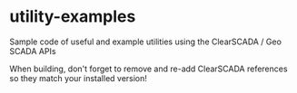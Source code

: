 # utility-examples
Sample code of useful and example utilities using the ClearSCADA / Geo SCADA APIs

When building, don't forget to remove and re-add ClearSCADA references so they match your installed version!

